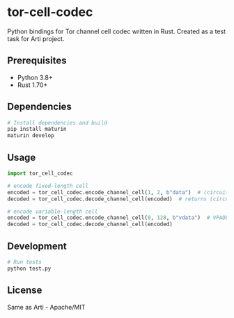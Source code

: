 # tor-cell-codec

Python bindings for Tor channel cell codec written in Rust. Created as a test task for Arti project.

## Prerequisites

- Python 3.8+
- Rust 1.70+

## Dependencies

```bash
# Install dependencies and build
pip install maturin
maturin develop
```

## Usage

```python
import tor_cell_codec

# encode fixed-length cell
encoded = tor_cell_codec.encode_channel_cell(1, 2, b"data")  # (circuit_id, command, body)
decoded = tor_cell_codec.decode_channel_cell(encoded)  # returns (circuit_id, command, body)

# encode variable-length cell
encoded = tor_cell_codec.encode_channel_cell(0, 128, b"vdata")  # VPADDING command requires circuit_id=0
decoded = tor_cell_codec.decode_channel_cell(encoded)
```

## Development

```bash
# Run tests
python test.py
```

## License

Same as Arti - Apache/MIT